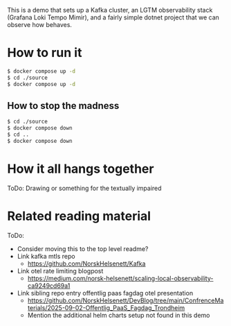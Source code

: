 This is a demo that sets up a Kafka cluster, an LGTM observability stack (Grafana Loki Tempo Mimir), and a fairly simple dotnet project that we can observe how behaves.

# How to run it

```sh
$ docker compose up -d
$ cd ./source
$ docker compose up -d
```

## How to stop the madness

```sh
$ cd ./source
$ docker compose down
$ cd ..
$ docker compose down
```

# How it all hangs together

ToDo: Drawing or something for the textually impaired

# Related reading material

ToDo:
- Consider moving this to the top level readme?
- Link kafka mtls repo
  - https://github.com/NorskHelsenett/Kafka
- Link otel rate limiting blogpost
  - https://medium.com/norsk-helsenett/scaling-local-observability-ca9249cd69a1
- Link sibling repo entry offentlig paas fagdag otel presentation
  - https://github.com/NorskHelsenett/DevBlog/tree/main/ConfrenceMaterials/2025-09-02-Offentlig_PaaS_Fagdag_Trondheim
  - Mention the additional helm charts setup not found in this demo

